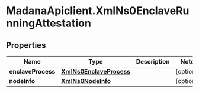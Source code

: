 # MadanaApiclient.XmlNs0EnclaveRunningAttestation

## Properties

Name | Type | Description | Notes
------------ | ------------- | ------------- | -------------
**enclaveProcess** | [**XmlNs0EnclaveProcess**](XmlNs0EnclaveProcess.md) |  | [optional] 
**nodeInfo** | [**XmlNs0NodeInfo**](XmlNs0NodeInfo.md) |  | [optional] 


